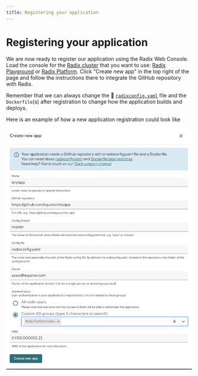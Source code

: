 ```yaml
---
title: Registering your application
---
```


# Registering your application

We are now ready to register our application using the Radix Web Console. Load the console for the [Radix cluster](../radix-clusters) that you want to use: [Radix Playground](https://console.playground.radix.equinor.com/applications/) or [Radix Platform](https://console.radix.equinor.com/applications/). Click "Create new app" in the top right of the page and follow the instructions there to integrate the GitHub repository with Radix.

Remember that we can always change the 📖 [`radixconfig.yaml`](../../references/reference-radix-config/) file and the `Dockerfile`(s) after registration to change how the application builds and deploys.  

Here is an example of how a new application registration could look like  

![CreateApplication](./create-application.png)
